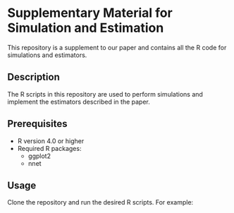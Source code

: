 # Supplementary Material for Simulation and Estimation

This repository is a supplement to our paper and contains all the R code for simulations and estimators.

## Description

The R scripts in this repository are used to perform simulations and implement the estimators described in the paper.

## Prerequisites

- R version 4.0 or higher
- Required R packages:
  - ggplot2
  - nnet

## Usage

Clone the repository and run the desired R scripts. For example:
